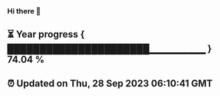 ### Hi there 👋
⏳ Year progress { ██████████████████████▁▁▁▁▁▁▁▁ } 74.04 %
---
⏰ Updated on Thu, 28 Sep 2023 06:10:41 GMT
---
